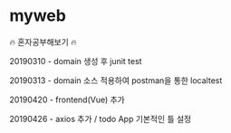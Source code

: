 # myweb
:fire: 혼자공부해보기  :fire:

<!--스크립트 참고 url : https://focuspro.tistory.com/3 -->

20190310 - domain 생성 후 junit test

20190313 - domain 소스 적용하여 postman을 통한 localtest

20190420 - frontend(Vue) 추가

20190426 - axios 추가 / todo App 기본적인 틀 설정